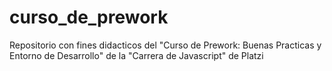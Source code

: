 # curso_de_prework
Repositorio con fines didacticos del "Curso de Prework: Buenas Practicas y Entorno de Desarrollo" de la "Carrera de Javascript" de Platzi
